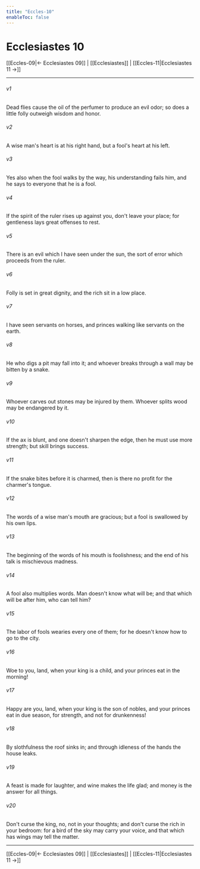 ```yaml
---
title: "Eccles-10"
enableToc: false
---
```

# Ecclesiastes 10

[[Eccles-09|← Ecclesiastes 09]] | [[Ecclesiastes]] | [[Eccles-11|Ecclesiastes 11 →]]
***



###### v1 
Dead flies cause the oil of the perfumer to produce an evil odor; so does a little folly outweigh wisdom and honor. 

###### v2 
A wise man's heart is at his right hand, but a fool's heart at his left. 

###### v3 
Yes also when the fool walks by the way, his understanding fails him, and he says to everyone that he is a fool. 

###### v4 
If the spirit of the ruler rises up against you, don't leave your place; for gentleness lays great offenses to rest. 

###### v5 
There is an evil which I have seen under the sun, the sort of error which proceeds from the ruler. 

###### v6 
Folly is set in great dignity, and the rich sit in a low place. 

###### v7 
I have seen servants on horses, and princes walking like servants on the earth. 

###### v8 
He who digs a pit may fall into it; and whoever breaks through a wall may be bitten by a snake. 

###### v9 
Whoever carves out stones may be injured by them. Whoever splits wood may be endangered by it. 

###### v10 
If the ax is blunt, and one doesn't sharpen the edge, then he must use more strength; but skill brings success. 

###### v11 
If the snake bites before it is charmed, then is there no profit for the charmer's tongue. 

###### v12 
The words of a wise man's mouth are gracious; but a fool is swallowed by his own lips. 

###### v13 
The beginning of the words of his mouth is foolishness; and the end of his talk is mischievous madness. 

###### v14 
A fool also multiplies words. Man doesn't know what will be; and that which will be after him, who can tell him? 

###### v15 
The labor of fools wearies every one of them; for he doesn't know how to go to the city. 

###### v16 
Woe to you, land, when your king is a child, and your princes eat in the morning! 

###### v17 
Happy are you, land, when your king is the son of nobles, and your princes eat in due season, for strength, and not for drunkenness! 

###### v18 
By slothfulness the roof sinks in; and through idleness of the hands the house leaks. 

###### v19 
A feast is made for laughter, and wine makes the life glad; and money is the answer for all things. 

###### v20 
Don't curse the king, no, not in your thoughts; and don't curse the rich in your bedroom: for a bird of the sky may carry your voice, and that which has wings may tell the matter.

***
[[Eccles-09|← Ecclesiastes 09]] | [[Ecclesiastes]] | [[Eccles-11|Ecclesiastes 11 →]]
